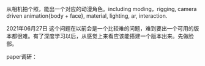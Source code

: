从相机拍个照，能出一个对应的动漫角色。including moding，rigging, camera driven animation{body + face}, material, lighting, ar, interaction. 

2021年06月27日
这个问题在以前会是一个比较难的问题，难到要出一个可用的版本都很难。有了深度学习以后，从感觉上来看应该能搭建一个版本出来。先做脸部。

paper调研： 






